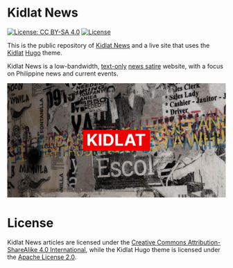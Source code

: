 # Kidlat News

[![License: CC BY-SA 4.0](https://img.shields.io/badge/License-CC_BY--SA_4.0-lightgrey.svg)](https://creativecommons.org/licenses/by-sa/4.0/)
[![License](https://img.shields.io/badge/License-Apache_2.0-blue.svg)](https://opensource.org/licenses/Apache-2.0)

This is the public repository of [Kidlat News](https://kidl.at) and a live site that uses the [Kidlat](https://github.com/kidlat2024/kidlat) [Hugo](https://gohugo.io) theme.

Kidlat News is a low-bandwidth, [text-only](/kidlat-news-lightning-fast/) [news satire](https://kidl.at/kidlat-news-philippine-news-satire-in-a-lightning-fast-website/) website, with a focus on Philippine news and current events.

![Kidlat News](https://raw.githubusercontent.com/kidlat2024/kidlatnews/main/static/kidlat-news-graffiti-1200x630.jpg)

# License

Kidlat News articles are licensed under the [Creative Commons Attribution-ShareAlike 4.0 International](https://github.com/kidlat2024/kidlatnews/blob/main/LICENSE), while the Kidlat Hugo theme is licensed under the [Apache License 2.0](https://github.com/kidlat2024/kidlat/blob/main/LICENSE).

